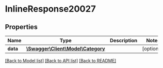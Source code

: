 # InlineResponse20027

## Properties
Name | Type | Description | Notes
------------ | ------------- | ------------- | -------------
**data** | [**\Swagger\Client\Model\Category**](Category.md) |  | [optional] 

[[Back to Model list]](../../README.md#documentation-for-models) [[Back to API list]](../../README.md#documentation-for-api-endpoints) [[Back to README]](../../README.md)

